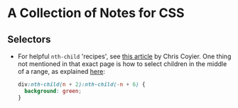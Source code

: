 # A Collection of Notes for CSS

## Selectors
- For helpful `nth-child` 'recipes', see [this article](https://css-tricks.com/useful-nth-child-recipies/) by Chris Coyier. One thing not mentioned in that exact page is how to select children in the middle of a range, as explained [here](https://css-tricks.com/nth-child-between-two-fixed-indexes/): 
  ```css
  div:nth-child(n + 2):nth-child(-n + 6) {
    background: green;
  }
  ```
